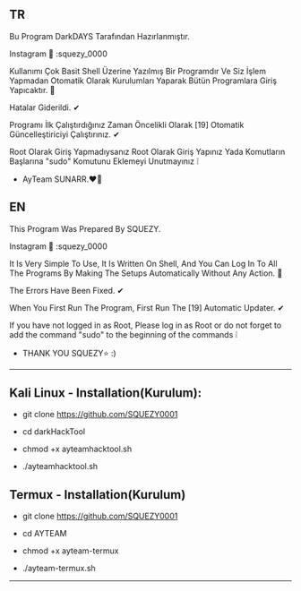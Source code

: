 

TR
--
Bu Program DarkDAYS Tarafından Hazırlanmıştır.

Instagram 📸 :squezy_0000

Kullanımı Çok Basit Shell Üzerine Yazılmış Bir Programdır Ve Siz İşlem Yapmadan Otomatik Olarak Kurulumları Yaparak Bütün Programlara Giriş Yapıcaktır. 💯

Hatalar Giderildi. ✔

Programı İlk Çalıştırdığınız Zaman Öncelikli Olarak [19] Otomatik Güncelleştiriciyi Çalıştırınız. ✔

Root Olarak Giriş Yapmadıysanız Root Olarak Giriş Yapınız Yada Komutların Başlarına "sudo" Komutunu Eklemeyi Unutmayınız ❕

- AyTeam SUNARR.❤🌙

EN
--

This Program Was Prepared By SQUEZY.

Instagram 📸 :squezy_0000

It Is Very Simple To Use, It Is Written On Shell, And You Can Log In To All The Programs By Making The Setups Automatically Without Any Action. 💯

The Errors Have Been Fixed. ✔

When You First Run The Program, First Run The [19] Automatic Updater. ✔

If you have not logged in as Root, Please log in as Root or do not forget to add the command "sudo" to the beginning of the commands ❕

- THANK YOU SQUEZY⭐ :)

--------------------------------------------------------------------------

Kali Linux - Installation(Kurulum):
--
- git clone https://github.com/SQUEZY0001

- cd darkHackTool

- chmod +x ayteamhacktool.sh

- ./ayteamhacktool.sh

Termux - Installation(Kurulum)
--
- git clone https://github.com/SQUEZY0001

- cd AYTEAM

- chmod +x  ayteam-termux

- ./ayteam-termux.sh

-----------------------------------------------


